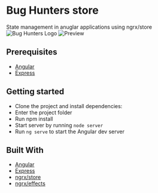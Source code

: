 # Bug Hunters store
State management in anuglar applications using ngrx/store
![Bug Hunters Logo](/images/logo.png)
![Preview](/images/screencapture.png)

## Prerequisites
- [Angular](https://angular.io)
- [Express](https://expressjs.com/)


## Getting started
- Clone the project and install dependencies:
- Enter the project folder
- Run npm install
- Start server by running `node server`
- Run `ng serve` to start the Angular dev server


## Built With

* [Angular](https://angular.io)
* [Express](https://expressjs.com/)
* [ngrx/store](https://ngrx.io/guide/store)
* [ngrx/effects](https://ngrx.io/guide/effects)
